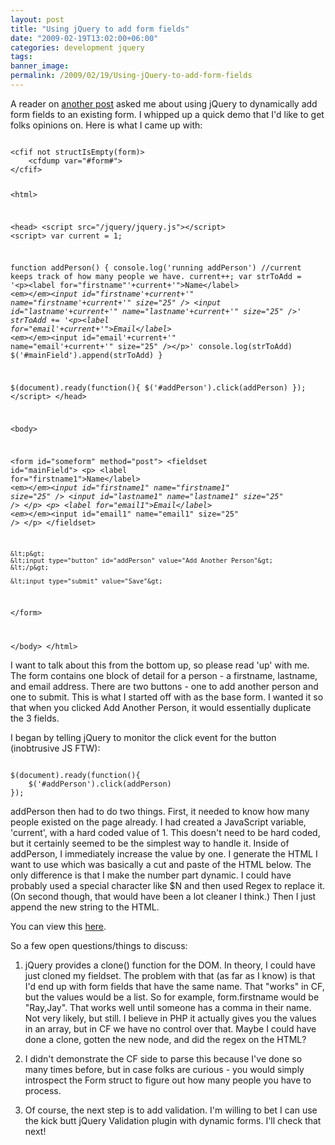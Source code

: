 ```yaml
---
layout: post
title: "Using jQuery to add form fields"
date: "2009-02-19T13:02:00+06:00"
categories: development jquery 
tags: 
banner_image: 
permalink: /2009/02/19/Using-jQuery-to-add-form-fields
---
```


A reader on <a href="http://www.raymondcamden.com/index.cfm/2008/9/10/Ask-a-Jedi-Dynamically-updating-line-items-on-a-form#c66689663-19B9-E658-9D8C331055BBD5D8">another post</a> asked me about using jQuery to dynamically add form fields to an existing form. I whipped up a quick demo that I'd like to get folks opinions on. Here is what I came up with:
<!--more-->
<code>
&lt;cfif not structIsEmpty(form)&gt;
	&lt;cfdump var="#form#"&gt;
&lt;/cfif&gt;

&lt;html&gt;

&lt;head&gt;
&lt;script src="/jquery/jquery.js"&gt;&lt;/script&gt;
&lt;script&gt;
var current = 1;

function addPerson() {
	console.log('running addPerson')
	//current keeps track of how many people we have.
	current++;
	var strToAdd = '&lt;p&gt;&lt;label for="firstname"'+current+'"&gt;Name&lt;/label&gt; &lt;em&gt;*&lt;/em&gt;&lt;input id="firstname'+current+'" name="firstname'+current+'" size="25" /&gt; &lt;input id="lastname'+current+'" name="lastname'+current+'" size="25" /&gt;'
	strToAdd += '&lt;p&gt;&lt;label for="email'+current+'"&gt;Email&lt;/label&gt;	&lt;em&gt;*&lt;/em&gt;&lt;input id="email'+current+'" name="email'+current+'" size="25" /&gt;&lt;/p&gt;'
	console.log(strToAdd)
	$('#mainField').append(strToAdd)
}

$(document).ready(function(){
	$('#addPerson').click(addPerson)
});
&lt;/script&gt;
&lt;/head&gt;

&lt;body&gt;

&lt;form id="someform" method="post"&gt;
	&lt;fieldset id="mainField"&gt;
		&lt;p&gt;
		&lt;label for="firstname1"&gt;Name&lt;/label&gt;
		&lt;em&gt;*&lt;/em&gt;&lt;input id="firstname1" name="firstname1" size="25" /&gt; &lt;input id="lastname1" name="lastname1" size="25" /&gt;
		&lt;/p&gt;
		&lt;p&gt;
		&lt;label for="email1"&gt;Email&lt;/label&gt;
		&lt;em&gt;*&lt;/em&gt;&lt;input id="email1" name="email1" size="25" /&gt;
		&lt;/p&gt;
	&lt;/fieldset&gt;
	
	&lt;p&gt;
	&lt;input type="button" id="addPerson" value="Add Another Person"&gt;
	&lt;/p&gt;
	
	&lt;input type="submit" value="Save"&gt;
&lt;/form&gt;

&lt;/body&gt;
&lt;/html&gt;
</code>

I want to talk about this from the bottom up, so please read 'up' with me. The form contains one block of detail for a person - a firstname, lastname, and email address. There are two buttons - one to add another person and one to submit. This is what I started off with as the base form. I wanted it so that when you clicked Add Another Person, it would essentially duplicate the 3 fields.

I began by telling jQuery to monitor the click event for the button (inobtrusive JS FTW):

<code>
$(document).ready(function(){
	$('#addPerson').click(addPerson)
});
</code>

addPerson then had to do two things. First, it needed to know how many people existed on the page already. I had created a JavaScript variable, 'current', with a hard coded value of 1. This doesn't need to be hard coded, but it certainly seemed to be the simplest way to handle it. Inside of addPerson, I immediately increase the value by one. I generate the HTML I want to use which was basically a cut and paste of the HTML below. The only difference is that I make the number part dynamic. I could have probably used a special character like $N and then used Regex to replace it. (On second though, that would have been a lot cleaner I think.) Then I just append the new string to the HTML.

You can view this <a href="http://www.coldfusionjedi.com/demos/jqueryadd/test1.cfm">here</a>.

So a few open questions/things to discuss:

1) jQuery provides a clone() function for the DOM. In theory, I could have just cloned my fieldset. The problem with that (as far as I know) is that I'd end up with form fields that have the same name. That "works" in CF, but the values would be a list. So for example, form.firstname would be "Ray,Jay". That works well until someone has a comma in their name. Not very likely, but still. I believe in PHP it actually gives you the values in an array, but in CF we have no control over that. Maybe I could have done a clone, gotten the new node, and did the regex on the HTML?

2) I didn't demonstrate the CF side to parse this because I've done so many times before, but in case folks are curious - you would simply introspect the Form struct to figure out how many people you have to process.

3) Of course, the next step is to add validation. I'm willing to bet I can use the kick butt jQuery Validation plugin with dynamic forms. I'll check that next!